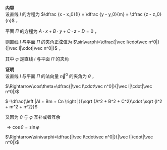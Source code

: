 **内容**  
设直线 $l$ 的方程为 $\dfrac {x - x_0}{l} =  \dfrac {y - y_0}{m} =  \dfrac {z - z_0}{n}$ ，  
  
平面 $\Pi$ 的方程为 $A\cdot x+B\cdot y+C\cdot z+D=0$ ，  
  
则直线 $l$ 与平面 $\Pi$ 的夹角正弦值为 $\sin\varphi=\dfrac{|\vec l\cdot\vec n^0|}{|\vec l|\cdot|\vec n^0|}$ ，  
  
其中 $\varphi$ 是直线 $l$ 与平面 $\Pi$ 的夹角  
  
**证明**  
设直线 $l$ 与平面 $\Pi$ 的法向量 $\vec n^0$ 的夹角为 $\theta$ ，  
  
$\Rightarrow\cos\theta=\dfrac{|\vec l\cdot\vec n^0|}{|\vec l|\cdot|\vec n^0|}$  
  
$=\dfrac{\left |Al + Bm + Cn \right |}{\sqrt {A^2 + B^2 + C^2}\cdot \sqrt {l^2 + m^2 + n^2}}$  
  
又因为 $\theta$ 与 $\varphi$ 互补或者互余  
  
$\Rightarrow\cos\theta=\sin\varphi$  
  
$\Rightarrow\sin\varphi=\dfrac{|\vec l\cdot\vec n^0|}{|\vec l|\cdot|\vec n^0|}$  
